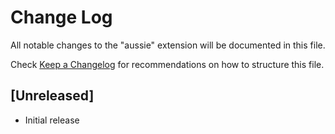 # Change Log
All notable changes to the "aussie" extension will be documented in this file.

Check [Keep a Changelog](http://keepachangelog.com/) for recommendations on how to structure this file.

## [Unreleased]
- Initial release
